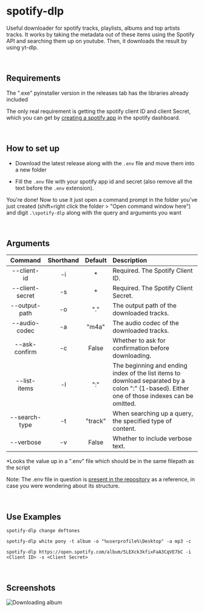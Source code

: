 # spotify-dlp
Useful downloader for spotify tracks, playlists, albums and top artists tracks.
It works by taking the metadata out of these items using the Spotify API and searching them up on youtube.
Then, it downloads the result by using yt-dlp.


&nbsp;
## Requirements
The ".exe" pyinstaller version in the releases tab has the libraries already included

The only real requirement is getting the spotify client ID and client Secret, which you can get by [creating a spotify app](https://developer.spotify.com/documentation/web-api/concepts/apps) in the spotify dashboard.


&nbsp;
## How to set up
- Download the latest release along with the `.env` file and move them into a new folder

- Fill the `.env` file with your spotify app id and secret (also remove all the text before the `.env` extension).

You're done! Now to use it just open a command prompt in the folder you've just created (shift+right click the folder > "Open command window here") and digit `.\spotify-dlp` along with the query and arguments you want




&nbsp;
## Arguments
| Command         | Shorthand | Default  | Description
|:-:              |:-:        |:-:       |:-
| --client-id     | -i        | *        | Required. The Spotify Client ID.
| --client-secret | -s        | *        | Required. The Spotify Client Secret.
| --output-path   | -o        | "."      | The output path of the downloaded tracks.
| --audio-codec   | -a        | "m4a"    | The audio codec of the downloaded tracks.
| --ask-confirm   | -c        | False    | Whether to ask for confirmation before downloading.
| --list-items    | -l        | ":"      | The beginning and ending index of the list items to download separated by a colon \":\" (1-based). Either one of those indexes can be omitted.
| --search-type   | -t        | "track"  | When searching up a query, the specified type of content.
| --verbose       | -v        | False    | Whether to include verbose text.

*Looks the value up in a ".env" file which should be in the same filepath as the script

Note: The .env file in question is [present in the repository](.env) as a reference, in case you were wondering about its structure.


&nbsp;
## Use Examples
```
spotify-dlp change deftones
```
```
spotify-dlp white pony -t album -o "%userprofile%\Desktop" -a mp3 -c
```
```
spotify-dlp https://open.spotify.com/album/5LEXck3kfixFaA3CqVE7bC -i <Client ID> -s <Client Secret>
```


&nbsp;
## Screenshots
![Downloading album](https://i.imgur.com/5A51fah.png)